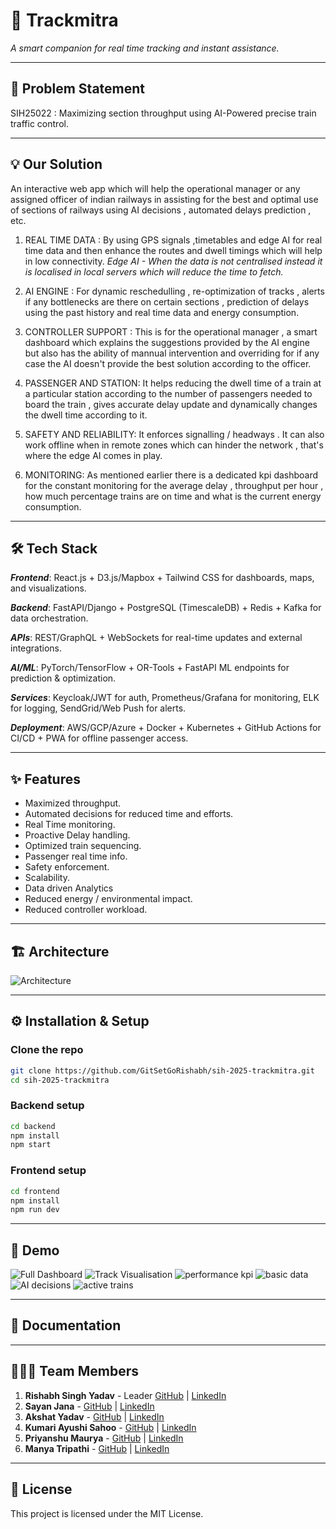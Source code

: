 # 🚀 Trackmitra
_A smart companion for real time tracking and instant assistance._

---

## 📌 Problem Statement
SIH25022 : Maximizing section throughput using AI-Powered precise train traffic control.

---

## 💡 Our Solution
An interactive web app which will help the operational manager or any assigned officer of indian railways in assisting for the best and optimal use of sections of railways using AI decisions , automated delays prediction , etc. 

1. REAL TIME DATA : By using GPS signals ,timetables and edge AI for real time data and then enhance the routes and dwell timings which will help in low connectivity.
_Edge AI - When the data is not centralised instead it is localised in local servers which will reduce the time to fetch._

2. AI ENGINE : For dynamic reschedulling , re-optimization of tracks , alerts if any bottlenecks are there on certain sections , prediction of delays using the past history and real time data and energy consumption.

3. CONTROLLER SUPPORT : This is for the operational manager , a smart dashboard which explains the suggestions provided by the AI engine but also has the ability of mannual intervention and overriding for if any case the AI doesn't provide the best solution according to the officer.

4. PASSENGER AND STATION: It helps reducing the dwell time of a train at a particular station according to the number of passengers needed to board the train , gives accurate delay update and dynamically changes the dwell time according to it.

5. SAFETY AND RELIABILITY: It enforces signalling / headways . It can also work offline when in remote zones which can hinder the network , that's where the edge AI comes in play.

6. MONITORING: As mentioned earlier there is a dedicated kpi dashboard for the constant monitoring for the average delay , throughput per hour , how much percentage trains are on time and what is the current energy consumption.


---

## 🛠️ Tech Stack  
***Frontend***: React.js + D3.js/Mapbox + Tailwind CSS for dashboards, maps, and visualizations.

***Backend***: FastAPI/Django + PostgreSQL (TimescaleDB) + Redis + Kafka for data orchestration.

***APIs***: REST/GraphQL + WebSockets for real-time updates and external integrations.

***AI/ML***: PyTorch/TensorFlow + OR-Tools + FastAPI ML endpoints for prediction & optimization.

***Services***: Keycloak/JWT for auth, Prometheus/Grafana for monitoring, ELK for logging, SendGrid/Web Push for alerts.

***Deployment***: AWS/GCP/Azure + Docker + Kubernetes + GitHub Actions for CI/CD + PWA for offline passenger access.

---

## ✨ Features
- Maximized throughput.
- Automated decisions for reduced time and efforts.
- Real Time monitoring.
- Proactive Delay handling.
- Optimized train sequencing.
- Passenger real time info.
- Safety enforcement.
- Scalability.
- Data driven Analytics
- Reduced energy / environmental impact.
- Reduced controller workload.

---

## 🏗️ Architecture 
![Architecture](assets/architecture.png)

---

## ⚙️ Installation & Setup  

### Clone the repo  
```bash
git clone https://github.com/GitSetGoRishabh/sih-2025-trackmitra.git
cd sih-2025-trackmitra
```

### Backend setup
```bash
cd backend
npm install
npm start
```

### Frontend setup
```bash
cd frontend
npm install
npm run dev
```

---

## 📱 Demo
![Full Dashboard](assets/dashboard.png) 
![Track Visualisation ](assets/trackvisualisation.jpg)
![performance kpi](assets/performancekpi.jpg) 
![basic data](assets/basicdata.jpg)
![AI decisions](assets/aidecisions.jpg)
![active trains](assets/activetrains.jpg)

---

## 📑 Documentation

---


## 👨‍👩‍👧 Team Members
1. **Rishabh Singh Yadav** - Leader [GitHub](https://github.com/GitSetGoRishabh) | [LinkedIn](https://linkedin.com/in/rishabhsinghyadav0208)
2. **Sayan Jana** - [GitHub](https://github.com/httpssayan) | [LinkedIn](https://linkedin.com/in/sayan-jana-1267b8314)
3. **Akshat Yadav** - [GitHub](https://github.com/alias-codes) | [LinkedIn](https://linkedin.com/in/akshat-yadav-240467330)
4. **Kumari Ayushi Sahoo** - [GitHub](https://github.com/ayushisahoo22) | [LinkedIn](https://linkedin.com/in/ayushi-sahoo-539652341)
5. **Priyanshu Maurya** - [GitHub](https://github.com/Priyanshu1617Maurya) | [LinkedIn](https://linkedin.com/in/priyanshu-maurya-68442833b)
6. **Manya Tripathi** - [GitHub](https://github.com/manyat00) | [LinkedIn](https://linkedin.com/in/manya-tripathi-46704a303)

---

## 📜 License
This project is licensed under the MIT License.
